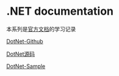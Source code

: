 # .NET documentation

本系列是[官方文档](https://docs.microsoft.com/en-us/dotnet/fundamentals/)的学习记录

[DotNet-Github](https://github.com/microsoft/dotnet)

[DotNet源码](https://github.com/dotnet)

[DotNet-Sample](https://github.com/dotnet/samples)